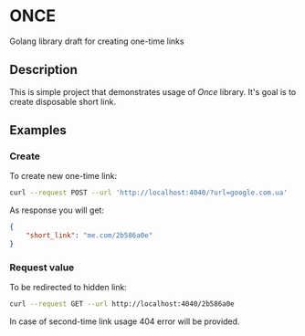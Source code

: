 # ONCE
Golang library draft for creating one-time links

## Description
This is simple project that demonstrates usage of _Once_ library.
It's goal is to create disposable short link. 

## Examples
### Create
To create new one-time link:
~~~bash
curl --request POST --url 'http://localhost:4040/?url=google.com.ua'
~~~

As response you will get:
~~~json
{
	"short_link": "me.com/2b586a0e"
}
~~~

### Request value
To be redirected to hidden link:
~~~bash
curl --request GET --url http://localhost:4040/2b586a0e
~~~

In case of second-time link usage 404 error will be provided.